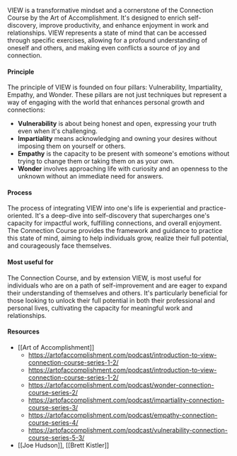 
VIEW is a transformative mindset and a cornerstone of the Connection Course by the Art of Accomplishment. It's designed to enrich self-discovery, improve productivity, and enhance enjoyment in work and relationships. VIEW represents a state of mind that can be accessed through specific exercises, allowing for a profound understanding of oneself and others, and making even conflicts a source of joy and connection.

#### Principle

The principle of VIEW is founded on four pillars: Vulnerability, Impartiality, Empathy, and Wonder. These pillars are not just techniques but represent a way of engaging with the world that enhances personal growth and connections:

- **Vulnerability** is about being honest and open, expressing your truth even when it's challenging.
- **Impartiality** means acknowledging and owning your desires without imposing them on yourself or others​.
- **Empathy** is the capacity to be present with someone's emotions without trying to change them or taking them on as your own​.
- **Wonder** involves approaching life with curiosity and an openness to the unknown without an immediate need for answers​.
#### Process

The process of integrating VIEW into one's life is experiential and practice-oriented. It's a deep-dive into self-discovery that supercharges one's capacity for impactful work, fulfilling connections, and overall enjoyment. The Connection Course provides the framework and guidance to practice this state of mind, aiming to help individuals grow, realize their full potential, and courageously face themselves.

#### Most useful for

The Connection Course, and by extension VIEW, is most useful for individuals who are on a path of self-improvement and are eager to expand their understanding of themselves and others. It's particularly beneficial for those looking to unlock their full potential in both their professional and personal lives, cultivating the capacity for meaningful work and relationships.

#### Resources

- [[Art of Accomplishment]]
	- https://artofaccomplishment.com/podcast/introduction-to-view-connection-course-series-1-2/
	- https://artofaccomplishment.com/podcast/introduction-to-view-connection-course-series-1-2/
	- https://artofaccomplishment.com/podcast/wonder-connection-course-series-2/
	- https://artofaccomplishment.com/podcast/impartiality-connection-course-series-3/
	- https://artofaccomplishment.com/podcast/empathy-connection-course-series-4/
	- https://artofaccomplishment.com/podcast/vulnerability-connection-course-series-5-3/
- [[Joe Hudson]], [[Brett Kistler]]



